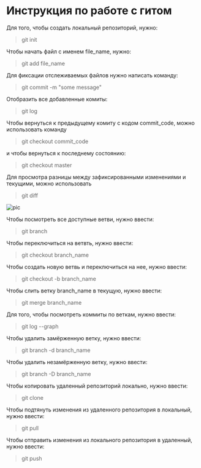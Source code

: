# Инструкция по работе с гитом
Для того, чтобы создать локальный репозиторий, нужно:
> git init

Чтобы начать файл с именем file_name, нужно:
> git add file_name

Для фиксации  отслеживаемых файлов нужно написать команду:
> git commit -m "some message"

Отобразить все добавленные комиты:
> git log

Чтобы вернуться к предыдущему комиту с кодом commit_code, можно использовать команду
> git checkout commit_code

и чтобы вернуться к последнему состоянию:
> git checkout master

Для просмотра разницы между зафиксированными изменениями и текущими, можно использовать
> git diff

![pic](picture.jpg)


Чтобы посмотреть все доступные ветви, нужно ввести:
> git branch

Чтобы переключиться на ветвть, нужно ввести:
> git checkout branch_name

Чтобы создать новую ветвь и переключиться на нее, нужно ввести:
> git checkout -b branch_name

Чтобы слить ветку branch_name в текущую, нужно ввести:
> git merge branch_name

Для того, чтобы посмотреть коммиты по веткам, нужно ввести:
> git log --graph

Чтобы удалить замёрженную ветку, нужно ввести:
> git branch -d branch_name

Чтобы удалить незамёрженную ветку, нужно ввести:
> git branch -D branch_name

Чтобы копировать удаленный репозиторий локально, нужно ввести:
> git clone

Чтобы подтянуть изменения из удаленного репозитория в локальный, нужно ввести:
> git pull

Чтобы отправить изменения из локального репозитория в удаленный, нужно ввести:
> git push
